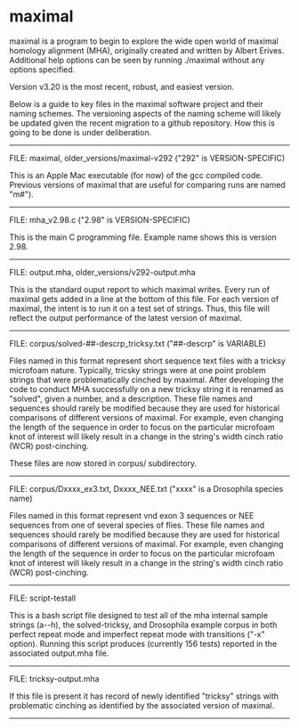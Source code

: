 # maximal
maximal is a program to begin to explore the wide open world of maximal homology alignment (MHA), originally created and written by Albert Erives. Additional help options can be seen by running ./maximal without any options specified.

Version v3.20 is the most recent, robust, and easiest version.

Below is a guide to key files in the maximal software project and their naming schemes. The versioning aspects of the naming scheme will likely be updated given the recent migration to a github repository. How this is going to be done is under deliberation.
_______________________________________________
FILE: maximal, older_versions/maximal-v292 ("292" is VERSION-SPECIFIC)

This is an Apple Mac executable (for now) of the gcc compiled code. Previous versions of maximal that are useful for comparing runs are named "m#").

_______________________________________________
FILE: mha_v2.98.c  ("2.98" is VERSION-SPECIFIC)

This is the main C programming file. Example name shows this is version 2.98.

_______________________________________________
FILE: output.mha, older_versions/v292-output.mha

This is the standard ouput report to which maximal writes. 
Every run of maximal gets added in a line at the bottom of this file.
For each version of maximal, the intent is to run it on a test set of strings.
Thus, this file will reflect the output performance of the latest version of maximal.

_______________________________________________
FILE: corpus/solved-##-descrp_tricksy.txt ("##-descrp" is VARIABLE)

Files named in this format represent short sequence text files with a tricksy microfoam nature. Typically, tricsky strings were at one point problem strings that were problematically cinched by maximal. After developing the code to conduct MHA successfully on a new tricksy string it is renamed as "solved", given a number, and a description. These file names and sequences should rarely be modified because they are used for historical comparisons of different versions of maximal. For example, even changing the length of the sequence in order to focus on the particular microfoam knot of interest will likely result in a change in the string's width cinch ratio (WCR) post-cinching.

These files are now stored in corpus/ subdirectory.

_______________________________________________
FILE: corpus/Dxxxx_ex3.txt, Dxxxx_NEE.txt ("xxxx" is a Drosophila species name)

Files named in this format represent vnd exon 3 sequences or NEE sequences from one of several species of flies. These file names and sequences should rarely be modified because they are used for historical comparisons of different versions of maximal. For example, even changing the length of the sequence in order to focus on the particular microfoam knot of interest will likely result in a change in the string's width cinch ratio (WCR) post-cinching.

_______________________________________________
FILE: script-testall

This is a bash script file designed to test all of the mha internal sample strings (a--h), the solved-tricksy, and Drosophila example corpus in both perfect repeat mode and imperfect repeat mode with transitions ("-x" option). Running this script produces (currently 156 tests) reported in the associated output.mha file.

_______________________________________________
FILE: tricksy-output.mha

If this file is present it has record of newly identified "tricksy" strings with problematic cinching as identified by the associated version of maximal.
_______________________________________________
